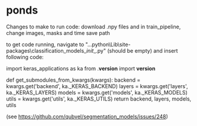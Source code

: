 # ponds

Changes to make to run code: download .npy files and in train_pipeline, change images, masks and time save path


to get code running, navigate to "...python\Lib\site-packages\classification_models\__init__.py" (should be empty) and insert following code:

import keras_applications as ka
from .__version__ import __version__


def get_submodules_from_kwargs(kwargs):
    backend = kwargs.get('backend', ka._KERAS_BACKEND)
    layers = kwargs.get('layers', ka._KERAS_LAYERS)
    models = kwargs.get('models', ka._KERAS_MODELS)
    utils = kwargs.get('utils', ka._KERAS_UTILS)
    return backend, layers, models, utils


(see https://github.com/qubvel/segmentation_models/issues/248)
